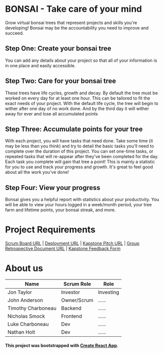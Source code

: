 # BONSAI - Take care of your mind

Grow virtual bonsai trees that represent projects and skills you're developing! Bonsai may be the accountability you need to improve and succeed.

## Step One: Create your bonsai tree

You can add any details about your project
so that all of your information is in one place and easily accessible.

## Step Two: Care for your bonsai tree

These trees have life cycles, growth and decay. By default the tree must be worked on every day for at least one hour. This can be tailored to fit the exact needs of your project. With the default life cycle, the tree will begin to wither after one day of no work done. And by the third day it will wither away for ever and lose all accumulated points

## Step Three: Accumulate points for your tree

With each project, you will have tasks that need done. Take some time (it may be less than you think) and try to detail the basic tasks you'll need to complete over the duration of this project. You can set one-time tasks, or repeated tasks that will re-appear after they've been completed for the day. Each task you complete will gain that tree a point! This is mainly a statistic for you to use and track your progress and growth. It's great to feel good about all the work you've done!

## Step Four: View your progress

Bonsai gives you a helpful report with statistics about your productivity. You will be able to view your hours logged in a week/month period, your tree farm and lifetime points, your bonsai streak, and more.

# Project Requirements
[Scrum Board URL](https://github.com/johnkismet/Bonsai/projects/1) | [Deployment URL](https://bonsai-one.vercel.app) | [Kapstone Pitch URL](https://docs.google.com/document/d/1o-QS1STWTAq39--1Mb5bxqj4uX7sV2X99g7owJL_17k/edit?usp=sharing) | [Group Retrospective Document URL]() | [Kapstone Feedback Form](https://docs.google.com/forms/d/1yeIyQH6ZE6y5Z0qB2i8yW5_1Gzfxs8YiJsNlcyjR0WA/viewform?edit_requested=true)
# About us
| Name | Scrum Role | Role |
|------|------------|------|
| Jon Taylor  |  Investor  |Investing|
| John Anderson | Owner/Scrum|......|
| Timothy Charboneau  |      Backend   |......|
| Nicholas Smock |      Frontend   |......|
| Luke Charboneau |      Dev   |......|
|Nathan Holt|      Dev   |......|
#### This project was bootstrapped with [Create React App](https://github.com/facebook/create-react-app).
